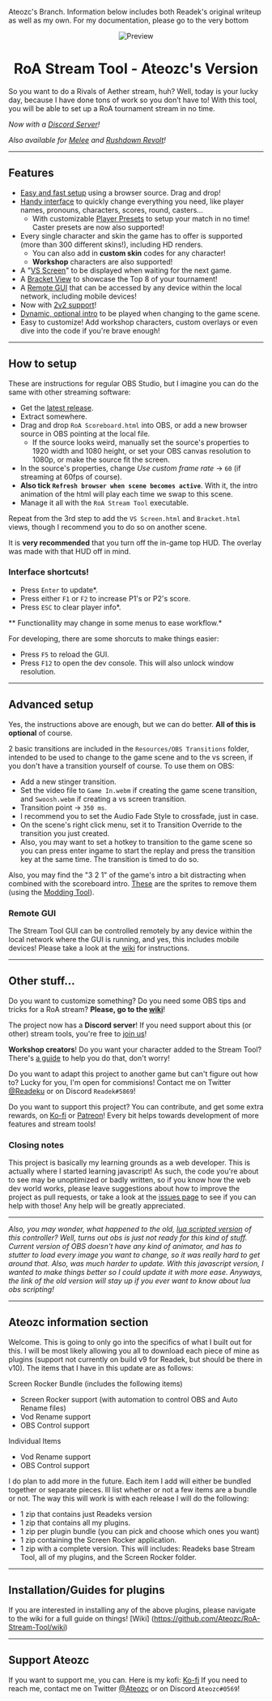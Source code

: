 
Ateozc's Branch. Information below includes both Readek's original writeup as well as my own. For my documentation, please go to the very bottom
<p align="center">

  <img src="https://github.com/Readek/RoA-Stream-Tool/blob/master/preview.png" alt="Preview">
  
</p>

<h1 align="center">RoA Stream Tool - Ateozc's Version</h1>

So you want to do a Rivals of Aether stream, huh? Well, today is your lucky day, because I have done tons of work so you don’t have to! With this tool, you will be able to set up a RoA tournament stream in no time.

*Now with a [Discord Server](https://discord.gg/EX22CTBNrM)!*

*Also available for [Melee](https://github.com/Readek/Melee-Stream-Tool) and [Rushdown Revolt](https://github.com/Readek/Rushdown-Revolt-Stream-Tool)!*

---

## Features
- [Easy and fast setup](https://gfycat.com/rectangulartintedabyssiniangroundhornbill) using a browser source. Drag and drop!
- [Handy interface](https://gfycat.com/distanthairyaurochs) to quickly change everything you need, like player names, pronouns, characters, scores, round, casters...
  - With customizable [Player Presets](https://gfycat.com/melodicwearybuzzard) to setup your match in no time! Caster presets are now also supported!
- Every single character and skin the game has to offer is supported (more than 300 different skins!), including HD renders.
  - You can also add in **custom skin** codes for any character!
  - **Workshop** characters are also supported!
- A "[VS Screen](https://gfycat.com/peacefulelatedblowfish)" to be displayed when waiting for the next game.
- A [Bracket View](https://gfycat.com/skinnyforsakenfly) to showcase the Top 8 of your tournament!
- A [Remote GUI](https://gfycat.com/complexexaltedchupacabra) that can be accessed by any device within the local network, including mobile devices!
- Now with [2v2 support](https://gfycat.com/brokenbravehumpbackwhale)!
- [Dynamic, optional intro](https://gfycat.com/revolvingsmarteuropeanpolecat) to be played when changing to the game scene.
- Easy to customize! Add workshop characters, custom overlays or even dive into the code if you're brave enough!

---

## How to setup
These are instructions for regular OBS Studio, but I imagine you can do the same with other streaming software:
- Get the [latest release](https://github.com/Readek/RoA-Stream-Control/releases).
- Extract somewhere.
- Drag and drop `RoA Scoreboard.html` into OBS, or add a new browser source in OBS pointing at the local file.
  - If the source looks weird, manually set the source's properties to 1920 width and 1080 height, or set your OBS canvas resolution to 1080p, or make the source fit the screen.
- In the source's properties, change *Use custom frame rate* -> `60` (if streaming at 60fps of course).
- **Also tick `Refresh browser when scene becomes active`**. With it, the intro animation of the html will play each time we swap to this scene.
- Manage it all with the `RoA Stream Tool` executable.

Repeat from the 3rd step to add the `VS Screen.html` and `Bracket.html` views, though I recommend you to do so on another scene.

It is **very recommended** that you turn off the in-game top HUD. The overlay was made with that HUD off in mind.

### Interface shortcuts!
- Press `Enter` to update*.
- Press either `F1` or `F2` to increase P1's or P2's score.
- Press `ESC` to clear player info*.

** Functionallity may change in some menus to ease workflow.*

For developing, there are some shorcuts to make things easier:
- Press `F5` to reload the GUI.
- Press `F12` to open the dev console. This will also unlock window resolution.

---

## Advanced setup
Yes, the instructions above are enough, but we can do better. **All of this is optional** of course.
 
2 basic transitions are included in the `Resources/OBS Transitions` folder, intended to be used to change to the game scene and to the vs screen, if you don't have a transition yourself of course. To use them on OBS:
- Add a new stinger transition.
- Set the video file to `Game In.webm` if creating the game scene transition, and `Swoosh.webm` if creating a vs screen transition.
- Transition point -> `350 ms`.
- I recommend you to set the Audio Fade Style to crossfade, just in case.
- On the scene's right click menu, set it to Transition Override to the transition you just created.
- Also, you may want to set a hotkey to transition to the game scene so you can press enter ingame to start the replay and press the transition key at the same time. The transition is timed to do so.

Also, you may find the "3 2 1" of the game's intro a bit distracting when combined with the scoreboard intro. [These](https://drive.google.com/open?id=1NEDii3B50eHT_goADzn6t3_O8Uvok0Gs) are the sprites to remove them (using the [Modding Tool](https://github.com/jam1garner/gm_data_win/releases/latest)).

### Remote GUI

The Stream Tool GUI can be controlled remotely by any device within the local network where the GUI is running, and yes, this includes mobile devices! Please take a look at the [wiki](https://github.com/Readek/RoA-Stream-Tool/wiki/8.-Remote-GUI) for instructions.

---

## Other stuff...
Do you want to customize something? Do you need some OBS tips and tricks for a RoA stream? **Please, go to the [wiki](https://github.com/Readek/RoA-Stream-Control/wiki)**!

The project now has a **Discord server**! If you need support about this (or other) stream tools, you're free to [join us](https://discord.gg/EX22CTBNrM)!

**Workshop creators**! Do you want your character added to the Stream Tool? There's [a guide](https://github.com/Readek/RoA-Stream-Tool/wiki/6.-Workshop-characters) to help you do that, don't worry!

Do you want to adapt this project to another game but can't figure out how to? Lucky for you, I'm open for commisions! Contact me on Twitter [@Readeku](https://twitter.com/Readeku) or on Discord `Readek#5869`!

Do you want to support this project? You can contribute, and get some extra rewards, on [Ko-fi](https://ko-fi.com/readek) or [Patreon](https://www.patreon.com/Readek)! Every bit helps towards development of more features and stream tools!

### Closing notes
This project is basically my learning grounds as a web developer. This is actually where I started learning javascript! As such, the code you're about to see may be unoptimized or badly written, so if you know how the web dev world works, please leave suggestions about how to improve the project as pull requests, or take a look at the [issues page](https://github.com/Readek/RoA-Stream-Tool/issues) to see if you can help with those! Any help will be greatly appreciated.

---

*Also, you may wonder, what happened to the old, [lua scripted version](https://drive.google.com/open?id=15o52oz89siOJ5f_toD7zZDjp22dn2t73) of this controller? Well, turns out obs is just not ready for this kind of stuff. Current version of OBS doesn't have any kind of animator, and has to stutter to load every image you want to change, so it was really hard to get around that. Also, was much harder to update. With this javascript version, I wanted to make things better so I could update it with more ease. Anyways, the link of the old version will stay up if you ever want to know about lua obs scripting!*

---
## Ateozc information section

Welcome. This is going to only go into the specifics of what I built out for this. I will be most likely allowing you all to download each piece of mine as plugins (support not currently on build v9 for Readek, but should be there in v10).
The items that I have in this update are as follows:

Screen Rocker Bundle (includes the following items)
- Screen Rocker support (with automation to control OBS and Auto Rename files)
- Vod Rename support
- OBS Control support

Individual Items
- Vod Rename support
- OBS Control support

I do plan to add more in the future. Each item I add will either be bundled together or separate pieces. Ill list whether or not a few items are a bundle or not. The way this will work is with each release I will do the following:
- 1 zip that contains just Readeks version
- 1 zip that contains all my plugins.
- 1 zip per plugin bundle (you can pick and choose which ones you want)
- 1 zip containing the Screen Rocker application.
- 1 zip with a complete version. This will includes: Readeks base Stream Tool, all of my plugins, and the Screen Rocker folder.

---
## Installation/Guides for plugins
If you are interested in installing any of the above plugins, please navigate to the wiki for a full guide on things!
[Wiki] (https://github.com/Ateozc/RoA-Stream-Tool/wiki)

---
## Support Ateozc
If you want to support me, you can. Here is my kofi: [Ko-fi](https://ko-fi.com/ateozc)
If you need to reach me, contact me on Twitter [@Ateozc](https://twitter.com/Ateozc) or on Discord `Ateozc#0569`!

